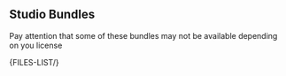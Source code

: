 
## Studio Bundles

Pay attention that some of these bundles may not be available depending on you license

{FILES-LIST/}